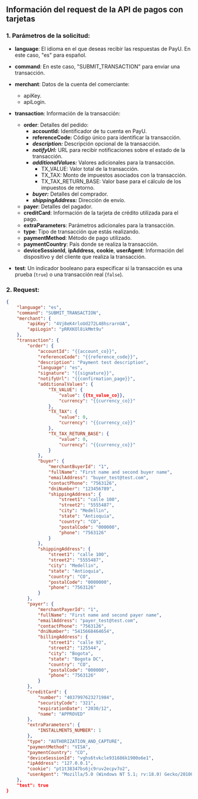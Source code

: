 ## Información del request de la API de pagos con tarjetas

### 1. Parámetros de la solicitud:

- **language**: El idioma en el que deseas recibir las respuestas de PayU. En este caso, "es" para español.
  
- **command**: En este caso, "SUBMIT_TRANSACTION" para enviar una transacción.

- **merchant**: Datos de la cuenta del comerciante:
  - apiKey.
  - apiLogin.

- **transaction**: Información de la transacción:
  - **order**: Detalles del pedido:
    - **accountId:** Identificador de tu cuenta en PayU.
    - **referenceCode:** Código único para identificar la transacción.
    - ***description:*** Descripción opcional de la transacción.
    - ***notifyUrl:*** URL para recibir notificaciones sobre el estado de la transacción.
    - ***additionalValues:*** Valores adicionales para la transacción.
      - TX_VALUE: Valor total de la transacción.
      - TX_TAX: Monto de impuestos asociados con la transacción.
      - TX_TAX_RETURN_BASE: Valor base para el cálculo de los impuestos de retorno.
    - ***buyer:*** Detalles del comprador.
    - ***shippingAddress:*** Dirección de envío.
  - **payer**: Detalles del pagador.
  - **creditCard**: Información de la tarjeta de crédito utilizada para el pago.
  - **extraParameters**: Parámetros adicionales para la transacción.
  - **type**: Tipo de transacción que estás realizando.
  - **paymentMethod**: Método de pago utilizado.
  - **paymentCountry**: País donde se realiza la transacción.
  - **deviceSessionId**, **ipAddress**, **cookie**, **userAgent**: Información del dispositivo y del cliente que realiza la transacción.
  
- **test**: Un indicador booleano para especificar si la transacción es una prueba (`true`) o una transacción real (`false`).

### 2. Request:

```json
{
    "language": "es",
    "command": "SUBMIT_TRANSACTION",
    "merchant": {
        "apiKey": "4Vj8eK4rloUd272L48hsrarnUA",
        "apiLogin": "pRRXKOl8ikMmt9u"
    },
    "transaction": {    
        "order": {
            "accountId": "{{account_co}}",
            "referenceCode": "{{reference_code}}",
            "description": "Payment test description",
            "language": "es",
            "signature": "{{signature}}",
            "notifyUrl": "{{confirmation_page}}",
            "additionalValues": {
                "TX_VALUE": {
                    "value": {{tx_value_co}},
                    "currency": "{{currency_co}}"
                },
                "TX_TAX": {
                    "value": 0,
                    "currency": "{{currency_co}}"
                },
                "TX_TAX_RETURN_BASE": {
                    "value": 0,
                    "currency": "{{currency_co}}"
                }
            },
            "buyer": {
                "merchantBuyerId": "1",
                "fullName": "First name and second buyer name",
                "emailAddress": "buyer_test@test.com",
                "contactPhone": "7563126",
                "dniNumber": "123456789",
                "shippingAddress": {
                    "street1": "calle 100",
                    "street2": "5555487",
                    "city": "Medellin",
                    "state": "Antioquia",
                    "country": "CO",
                    "postalCode": "000000",
                    "phone": "7563126"
                }
            },
            "shippingAddress": {
                "street1": "calle 100",
                "street2": "5555487",
                "city": "Medellin",
                "state": "Antioquia",
                "country": "CO",
                "postalCode": "0000000",
                "phone": "7563126"
            }
        },
        "payer": {
            "merchantPayerId": "1",
            "fullName": "First name and second payer name",
            "emailAddress": "payer_test@test.com",
            "contactPhone": "7563126",
            "dniNumber": "5415668464654",
            "billingAddress": {
                "street1": "calle 93",
                "street2": "125544",
                "city": "Bogota",
                "state": "Bogota DC",
                "country": "CO",
                "postalCode": "000000",
                "phone": "7563126"
            }
        },
        "creditCard": {
            "number": "4037997623271984",
            "securityCode": "321",
            "expirationDate": "2030/12",
            "name": "APPROVED"
        },
        "extraParameters": {
            "INSTALLMENTS_NUMBER": 1
        },
        "type": "AUTHORIZATION_AND_CAPTURE",
        "paymentMethod": "VISA",
        "paymentCountry": "CO",
        "deviceSessionId": "vghs6tvkcle931686k1900o6e1",
        "ipAddress": "127.0.0.1",
        "cookie": "pt1t38347bs6jc9ruv2ecpv7o2",
        "userAgent": "Mozilla/5.0 (Windows NT 5.1; rv:18.0) Gecko/20100101 Firefox/18.0"
    },
    "test": true
}
```